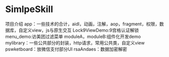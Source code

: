 # SimlpeSkill
项目介绍
app：一些技术的合计，aidl，动画，注解，aop，fragment，权限，数据库，自定义view，js与原生交互
Lock9ViewDemo:9宫格认证解锁
menu_demo:访美团过滤菜单
moduleA，moduleB:组件化开发demo
mylibrary：一些公共部分的封装，http请求，常用公共类，自定义view
pswketboard：放微信支付部分UI
rsaAndaes：数据加密解密

